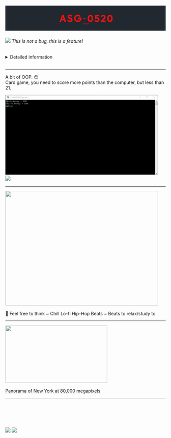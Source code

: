 <img src="https://github.com/ASG-0520/ASG-0520/blob/main/asg-00520.jpg"></br>

<h6><img src="https://slackmojis.com/emojis/8661-fast_meow_party/download" width="30"/> This is not a bug, this is a feature!</h6>

<details>
    <summary>Detailed information </summary>
        
        🌎Languages:  English | Russian
        📬Email:      ASG-0520@pm.me
</details>

<br>
<!-- images: 
|![](https://widewp.ru/images/cities/457.jpg)|![](https://lira-servis.ru/upload/iblock/266/5d71127085600a11bd687494.jpg)|![](https://vsthemes.org/uploads/posts/2018-02/1582031325_saint-petersburg-s_vsthemes_ru-51.jpg)|![](https://vsthemes.org/uploads/posts/2018-02/1582031325_saint-petersburg-s_vsthemes_ru-48.jpg)|
|-|-|-|-|

---

-->

Hey! Nice to see you. <br>
I'm currently learning Python 🐍. <br>

<!-- New posts: -->

---

A bit of OOP. 😏<br>
Card game, you need to score more points than the computer, but less than 21.

<img src="https://github.com/ASG-0520/Black_Jack/blob/master/21.gif" width="480"></a><br>
<a href="https://github.com/ASG-0520/Black_Jack"><img src="https://img.shields.io/static/v1?label=repository&message=.py&color=blue"></a>

---

<a href="https://www.youtube.com/watch?v=jfKfPfyJRdk" target="_blank"><img src="http://img.youtube.com/vi/jfKfPfyJRdk/0.jpg" width="480" height="360" border="0" /></a>

:musical_note: Feel free to think ~ Chill Lo-fi Hip-Hop Beats ~ Beats to relax/study to

---

<a href="https://www.earthcam.net/projects/empirestatebuilding/gigapixelpanorama/2021/"><img src="https://wallbox.ru/resize/1920x1080/wallpapers/main2/201714/149176052858ea759061a2b2.23493601.jpg" width="320" height="180"></a>

[Panorama of New York at 80,000 megapixels](https://www.earthcam.net/projects/empirestatebuilding/gigapixelpanorama/2021/)

---

# <br>

![](https://komarev.com/ghpvc/?username=ASG-0520)  <a href="https://discord.gg/qxcXsNfNAb" target="_blank"><img src="https://img.shields.io/discord/159007470184955904?label=Discord&logo=Discord"></a>
 

